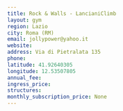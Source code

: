 ```yaml
---
title: Rock & Walls - LancianiClimb
layout: gym
region: Lazio
city: Roma (RM)
email: jollypower@yahoo.it
website: 
address: Via di Pietralata 135
phone: 
latitude: 41.92640305
longitude: 12.53507805
annual_fee: 
ingress_price: 
structures: 
monthly_subscription_price: None
---
```


